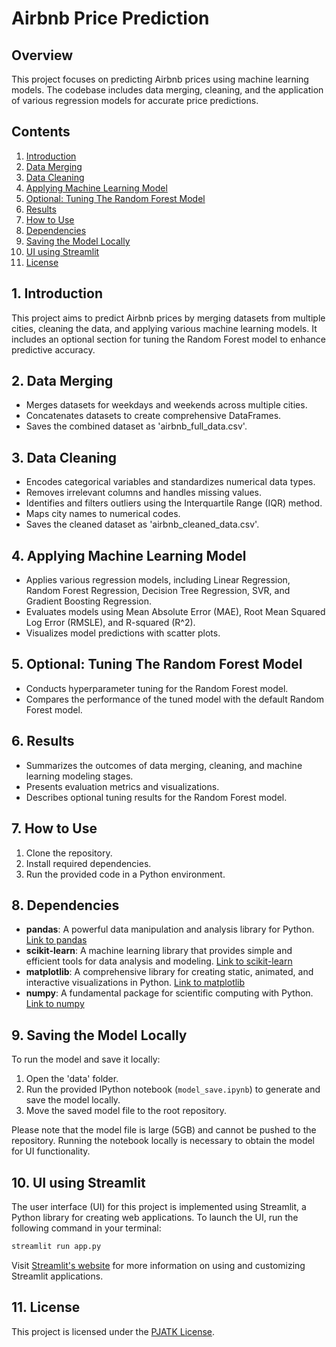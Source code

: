 

# Airbnb Price Prediction

## Overview

This project focuses on predicting Airbnb prices using machine learning models. The codebase includes data merging, cleaning, and the application of various regression models for accurate price predictions.

## Contents

1. [Introduction](#1-introduction)
2. [Data Merging](#2-data-merging)
3. [Data Cleaning](#3-data-cleaning)
4. [Applying Machine Learning Model](#4-applying-machine-learning-model)
5. [Optional: Tuning The Random Forest Model](#5-optional-tuning-the-random-forest-model)
6. [Results](#6-results)
7. [How to Use](#7-how-to-use)
8. [Dependencies](#8-dependencies)
9. [Saving the Model Locally](#9-saving-the-model-locally)
10. [UI using Streamlit](#10-ui-using-streamlit)
11. [License](#11-license)

## 1. Introduction

This project aims to predict Airbnb prices by merging datasets from multiple cities, cleaning the data, and applying various machine learning models. It includes an optional section for tuning the Random Forest model to enhance predictive accuracy.

## 2. Data Merging

- Merges datasets for weekdays and weekends across multiple cities.
- Concatenates datasets to create comprehensive DataFrames.
- Saves the combined dataset as 'airbnb_full_data.csv'.

## 3. Data Cleaning

- Encodes categorical variables and standardizes numerical data types.
- Removes irrelevant columns and handles missing values.
- Identifies and filters outliers using the Interquartile Range (IQR) method.
- Maps city names to numerical codes.
- Saves the cleaned dataset as 'airbnb_cleaned_data.csv'.

## 4. Applying Machine Learning Model

- Applies various regression models, including Linear Regression, Random Forest Regression, Decision Tree Regression, SVR, and Gradient Boosting Regression.
- Evaluates models using Mean Absolute Error (MAE), Root Mean Squared Log Error (RMSLE), and R-squared (R^2).
- Visualizes model predictions with scatter plots.

## 5. Optional: Tuning The Random Forest Model

- Conducts hyperparameter tuning for the Random Forest model.
- Compares the performance of the tuned model with the default Random Forest model.

## 6. Results

- Summarizes the outcomes of data merging, cleaning, and machine learning modeling stages.
- Presents evaluation metrics and visualizations.
- Describes optional tuning results for the Random Forest model.

## 7. How to Use

1. Clone the repository.
2. Install required dependencies.
3. Run the provided code in a Python environment.

## 8. Dependencies

- **pandas**: A powerful data manipulation and analysis library for Python. [Link to pandas](https://pandas.pydata.org/)
- **scikit-learn**: A machine learning library that provides simple and efficient tools for data analysis and modeling. [Link to scikit-learn](https://scikit-learn.org/)
- **matplotlib**: A comprehensive library for creating static, animated, and interactive visualizations in Python. [Link to matplotlib](https://matplotlib.org/)
- **numpy**: A fundamental package for scientific computing with Python. [Link to numpy](https://numpy.org/)

## 9. Saving the Model Locally

To run the model and save it locally:

1. Open the 'data' folder.
2. Run the provided IPython notebook (`model_save.ipynb`) to generate and save the model locally.
3. Move the saved model file to the root repository.

Please note that the model file is large (5GB) and cannot be pushed to the repository. Running the notebook locally is necessary to obtain the model for UI functionality.

## 10. UI using Streamlit

The user interface (UI) for this project is implemented using Streamlit, a Python library for creating web applications. To launch the UI, run the following command in your terminal:

```bash
streamlit run app.py
```

Visit [Streamlit's website](https://streamlit.io/) for more information on using and customizing Streamlit applications.

## 11. License

This project is licensed under the [PJATK License](LICENSE).
